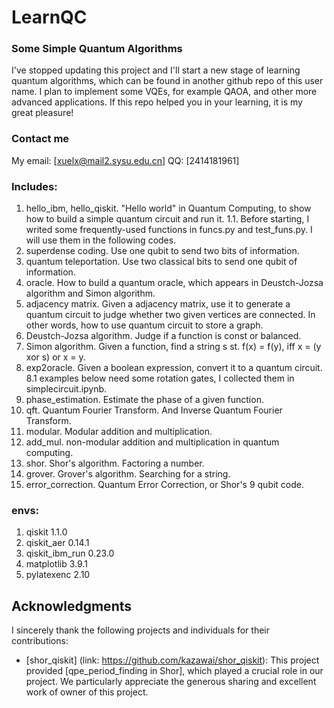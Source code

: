 # LearnQC
 ### Some Simple Quantum Algorithms 
 I've stopped updating this project and I'll start a new stage of learning quantum algorithms, which can be found in another github repo of this user name. I plan to implement some VQEs, for example QAOA, and other more advanced applications. If this repo helped you in your learning, it is my great pleasure! 

 ### Contact me
 My email:  [xuelx@mail2.sysu.edu.cn] 
 QQ:  [2414181961]

 ### Includes:

 1. hello_ibm, hello_qiskit. "Hello world" in Quantum Computing, to show how to build a simple quantum circuit and run it.
 1.1. Before starting, I writed some frequently-used functions in funcs.py and test_funs.py. I will use them in the following codes.
 2. superdense coding. Use one qubit to send two bits of information.
 3. quantum teleportation. Use two classical bits to send one qubit of information.
 4. oracle. How to build a quantum oracle, which appears in Deustch-Jozsa algorithm and Simon algorithm.
 5. adjacency matrix. Given a adjacency matrix, use it to generate a quantum circuit to judge whether two given vertices are connected. In other words, how to use quantum circuit to store a graph.
 6. Deustch-Jozsa algorithm. Judge if a function is const or balanced.
 7. Simon algorithm. Given a function, find a string s st. f(x) = f(y), iff x = (y xor s) or x = y.
 8. exp2oracle. Given a boolean expression, convert it to a quantum circuit.
 8.1 examples below need some rotation gates, I collected them in simplecircuit.ipynb.
 9. phase_estimation. Estimate the phase of a given function.
 10. qft. Quantum Fourier Transform. And Inverse Quantum Fourier Transform.
 11. modular. Modular addition and multiplication. 
 11. add_mul. non-modular addition and multiplication in quantum computing. 
 12. shor. Shor's algorithm. Factoring a number. 
 13. grover. Grover's algorithm. Searching for a string. 
 14. error_correction. Quantum Error Correction, or Shor's 9 qubit code.
 

### envs:
1. qiskit  1.1.0
2. qiskit_aer  0.14.1
3. qiskit_ibm_run  0.23.0
4. matplotlib  3.9.1
5. pylatexenc  2.10

## Acknowledgments  
  
I sincerely thank the following projects and individuals for their contributions:  
  
- [shor_qiskit] (link: https://github.com/kazawai/shor_qiskit): This project provided [qpe_period_finding in Shor], which played a crucial role in our project. We particularly appreciate the generous sharing and excellent work of owner of this project.  
  